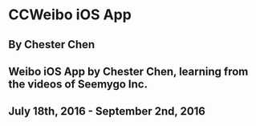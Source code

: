 # CCWeibo iOS App
## By Chester Chen
## Weibo iOS App by Chester Chen, learning from the videos of Seemygo Inc.
## July 18th, 2016 - September 2nd, 2016
